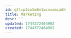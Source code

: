 ```yaml
---
id: qflcp3zo5m8n1wcnzomca6h
title: Marketing
desc: ''
updated: 1744372464902
created: 1744372464902
---
```

